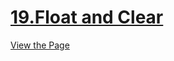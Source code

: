 # [19.Float and Clear](https://iamwatchdogs.github.io/Front-end/HTML_CSS/Practice/19.Float%20and%20Clear/)

[View the Page](https://iamwatchdogs.github.io/Front-end/HTML_CSS/Practice/19.Float%20and%20Clear/ "View this Page")
